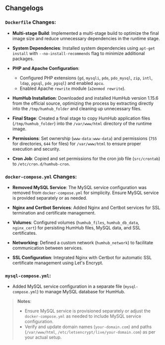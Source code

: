 ## Changelogs

### `Dockerfile` Changes:

- **Multi-stage Build**: Implemented a multi-stage build to optimize the final image size and reduce unnecessary dependencies in the runtime stage.
- **System Dependencies**: Installed system dependencies using `apt-get install` with `--no-install-recommends` flag to minimize additional packages.

- **PHP and Apache Configuration**:
  - Configured PHP extensions (`gd`, `mysqli`, `pdo`, `pdo_mysql`, `zip`, `intl`, `ldap`, `pgsql`, `pdo_pgsql`) and enabled `apcu`.
  - Enabled Apache `rewrite` module (`a2enmod rewrite`).
  
- **HumHub Installation**: Downloaded and installed HumHub version 1.15.6 from the official source, optimizing the process by extracting directly into the `/tmp/humhub_folder` and cleaning up unnecessary files.
  
- **Final Stage**: Created a final stage to copy HumHub application files (`/tmp/humhub_folder`) into the `/var/www/html` directory of the runtime image.
  
- **Permissions**: Set ownership (`www-data:www-data`) and permissions (`755` for directories, `644` for files) for `/var/www/html` to ensure proper execution and security.
  
- **Cron Job**: Copied and set permissions for the cron job file (`src/crontab`) to `/etc/cron.d/humhub-cron`.

### `docker-compose.yml` Changes:

- **Removed MySQL Service**: The MySQL service configuration was removed from `docker-compose.yml` for simplicity. Ensure MySQL service is provided separately or as needed.

- **Nginx and Certbot Services**: Added Nginx and Certbot services for SSL termination and certificate management.

- **Volumes**: Configured volumes (`humhub_files`, `humhub_db_data`, `nginx_cert`) for persisting HumHub files, MySQL data, and SSL certificates.

- **Networking**: Defined a custom network (`humhub_network`) to facilitate communication between services.

- **SSL Configuration**: Integrated Nginx with Certbot for automatic SSL certificate management using Let's Encrypt.

### `mysql-compose.yml`:

- Added MySQL service configuration in a separate file (`mysql-compose.yml`) to manage MySQL database for HumHub.

> **Notes**:
> - Ensure MySQL service is provisioned separately or adjust the `docker-compose.yml` as needed to include MySQL service configuration.
> - Verify and update domain names (`your-domain.com`) and paths (`/var/www/html`, `/etc/letsencrypt/live/your-domain.com`) as per your actual setup.
